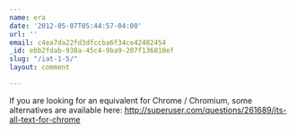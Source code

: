 ```yaml
---
name: era
date: '2012-05-07T05:44:57-04:00'
url: ''
email: c4ea7da22fd3dfccba6f34ce42482454
_id: ebb2fdab-938a-45c4-9ba9-207f136810ef
slug: "/iat-1-5/"
layout: comment

---
```


If you are looking for an equivalent for Chrome / Chromium, some alternatives are available here: http://superuser.com/questions/261689/its-all-text-for-chrome

